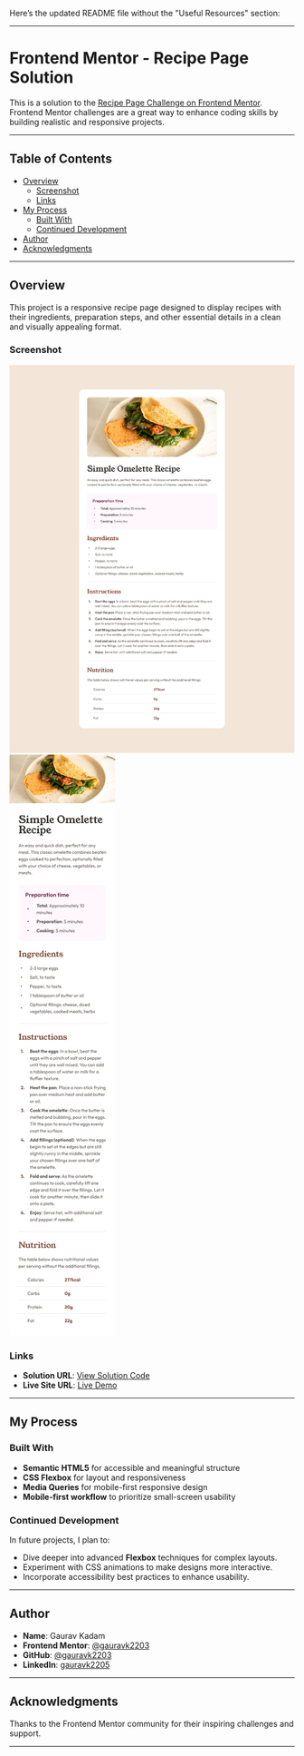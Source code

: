 Here’s the updated README file without the "Useful Resources" section:  

---

# Frontend Mentor - Recipe Page Solution  

This is a solution to the [Recipe Page Challenge on Frontend Mentor](https://www.frontendmentor.io/challenges/recipe-page-KiTsR8QQKm). Frontend Mentor challenges are a great way to enhance coding skills by building realistic and responsive projects.  

---

## Table of Contents  

- [Overview](#overview)  
  - [Screenshot](#screenshot)  
  - [Links](#links)  
- [My Process](#my-process)  
  - [Built With](#built-with)  
  - [Continued Development](#continued-development)  
- [Author](#author)  
- [Acknowledgments](#acknowledgments)  

---

## Overview  

This project is a responsive recipe page designed to display recipes with their ingredients, preparation steps, and other essential details in a clean and visually appealing format.  

### Screenshot  

![Recipe Page Screenshot](./design/desktop-design.jpg) 
![Recipe Page Screenshot](./design/mobile-design.jpg)
 

### Links  

- **Solution URL**: [View Solution Code](https://github.com/your-username/recipe-page-solution)  
- **Live Site URL**: [Live Demo](https://your-live-site-url.com)  

---

## My Process  

### Built With  

- **Semantic HTML5** for accessible and meaningful structure  
- **CSS Flexbox** for layout and responsiveness  
- **Media Queries** for mobile-first responsive design  
- **Mobile-first workflow** to prioritize small-screen usability  

### Continued Development  

In future projects, I plan to:  
- Dive deeper into advanced **Flexbox** techniques for complex layouts.  
- Experiment with CSS animations to make designs more interactive.  
- Incorporate accessibility best practices to enhance usability.  

---

## Author  

- **Name**: Gaurav Kadam  
- **Frontend Mentor**: [@gauravk2203](https://www.frontendmentor.io/profile/yourusername)  
- **GitHub**: [@gauravk2203](https://github.com/gauravk2203)  
- **LinkedIn**: [gauravk2205](https://www.linkedin.com/in/gauravk2205)  

---

## Acknowledgments  

Thanks to the Frontend Mentor community for their inspiring challenges and support.  

---